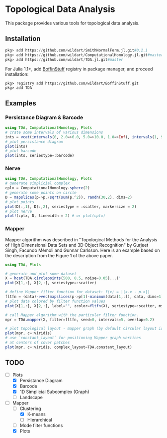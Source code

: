 # Topological Data Analysis

This package provides various tools for topological data analysis.

## Installation

```julia
pkg> add https://github.com/wildart/SmithNormalForm.jl.git#0.2.1
pkg> add https://github.com/wildart/ComputationalHomology.jl.git#master
pkg> add https://github.com/wildart/TDA.jl.git#master
```

For Julia 1.1+, add [BoffinStuff](https://github.com/wildart/BoffinStuff.git) registry in package manager, and proceed installation:

```
pkg> registry add https://github.com/wildart/BoffinStuff.git
pkg> add TDA
```

## Examples

### Persistance Diagram & Barcode

```julia
using TDA, ComputationalHomology, Plots
# crate some intervals of various dimensions
ints = vcat(intervals(0, 2.0=>6.0, 5.0=>10.0, 1.0=>Inf), intervals(1, 9.0=>12.0))
# plot persistance diagram
plot(ints)
# plot barcode
plot(ints, seriestype=:barcode)
```

### Nerve

```julia
using TDA, ComputationalHomology, Plots
# generate simplicial complex
cplx = ComputationalHomology.sphere(2)
# generate some points on circle
D = mapslices(p->p./sqrt(sum(p.^2)), randn(30,2), dims=2)
# plot points
plot(D[:,1], D[:,2], seriestype = :scatter, markersize = 2)
# plot nerve
plot!(cplx, D, linewidth = 2) # or plot(cplx)
```

### Mapper

Mapper algorithm was described in
"Topological Methods for the Analysis of High Dimensional Data Sets and 3D Object Recognition"
by Gurjeet Singh, Facundo Mémoli and Gunnar Carlsson. Here is an example based
on the description from the Figure 1 of the above paper.

```julia
using TDA, Plots

# generate and plot some dataset
X = hcat(TDA.circlepoints(500, 0.5, noise=0.05)...)'
plot(X[1,:], X[2,:], seriestype=:scatter)

# define Mapper filter function for dataset: f(x) = ||x.x - p.x||
fltfn = (data)->vec(mapslices(p->p[1]-minimum(data[1,:]), data, dims=1))
# plot data colored by filter function values
plot(X[1,:], X[2,:], label="", zcolor=fltfn(X), seriestype=:scatter, ms=2)

# call Mapper algorithm with the particular filter function.
mpr = TDA.mapper(X, filter=fltfn, seed=0, intervals=5, overlap=0.2)

# plot topological layout - mapper graph (by default circular layout is used)
plot(mpr, c=:viridis)
# use `constant_layout` for positioning Mapper graph vertices
# at centers of cover patches
plot(mpr, c=:viridis, complex_layout=TDA.constant_layout)
```

## TODO

- [ ] Plots
    - [x] Persistance Diagram
    - [x] Barcode
    - [x] 1D Simplicial Subcomplex (Graph)
    - [ ] Landscape
- [ ] Mapper
    - [ ] Clustering
        - [x] K-means
        - [ ] Hierarchical
    - [ ] Mode filter functions
    - [x] Plots